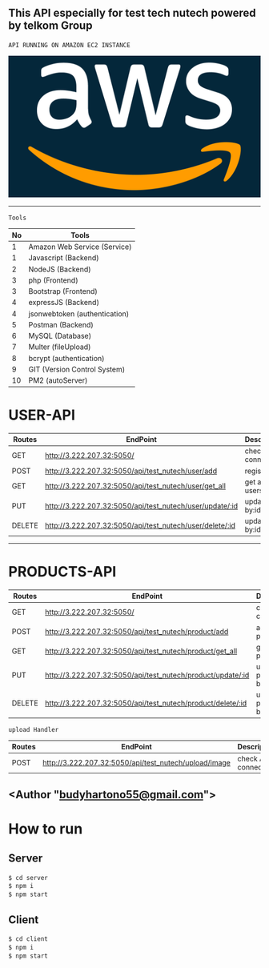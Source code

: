## This API especially for test tech nutech powered by telkom Group

```
API RUNNING ON AMAZON EC2 INSTANCE
```

![Amazon Web Services, Inc.](/server/public/images/amazon-dash.png)

---

```
Tools
```

| No  | Tools                         |
| --- | ----------------------------- |
| 1   | Amazon Web Service (Service)  |
| 1   | Javascript (Backend)          |
| 2   | NodeJS (Backend)              |
| 3   | php (Frontend)                |
| 3   | Bootstrap (Frontend)          |
| 4   | expressJS (Backend)           |
| 4   | jsonwebtoken (authentication) |
| 5   | Postman (Backend)             |
| 6   | MySQL (Database)              |
| 7   | Multer (fileUpload)           |
| 8   | bcrypt (authentication)       |
| 9   | GIT (Version Control System)  |
| 10  | PM2 (autoServer)              |

# USER-API

| Routes | EndPoint                                                 | Description          |
| ------ | -------------------------------------------------------- | -------------------- |
| GET    | http://3.222.207.32:5050/                                | check API connection |
| POST   | http://3.222.207.32:5050/api/test_nutech/user/add        | register             |
| GET    | http://3.222.207.32:5050/api/test_nutech/user/get_all    | get all users        |
| PUT    | http://3.222.207.32:5050/api/test_nutech/user/update/:id | update user by:id    |
| DELETE | http://3.222.207.32:5050/api/test_nutech/user/delete/:id | update user by:id    |

---

# PRODUCTS-API

| Routes | EndPoint                                                    | Description          |
| ------ | ----------------------------------------------------------- | -------------------- |
| GET    | http://3.222.207.32:5050/                                   | check API connection |
| POST   | http://3.222.207.32:5050/api/test_nutech/product/add        | add product          |
| GET    | http://3.222.207.32:5050/api/test_nutech/product/get_all    | get all products     |
| PUT    | http://3.222.207.32:5050/api/test_nutech/product/update/:id | update product by:id |
| DELETE | http://3.222.207.32:5050/api/test_nutech/product/delete/:id | update product by:id |

```
upload Handler
```

| Routes | EndPoint                                              | Description          |
| ------ | ----------------------------------------------------- | -------------------- |
| POST   | http://3.222.207.32:5050/api/test_nutech/upload/image | check API connection |

## <Author "budyhartono55@gmail.com">

# How to run

## Server

```bash
$ cd server
$ npm i
$ npm start
```

## Client

```bash
$ cd client
$ npm i
$ npm start
```
